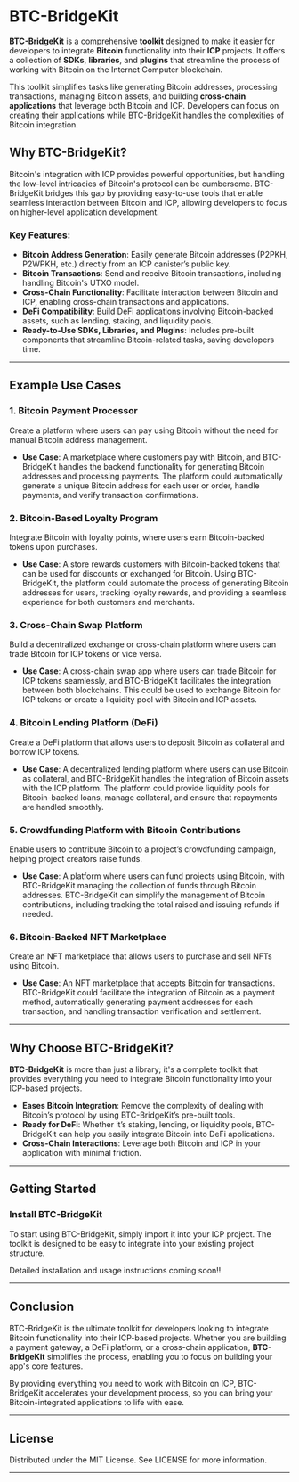 # BTC-BridgeKit

**BTC-BridgeKit** is a comprehensive **toolkit** designed to make it easier for developers to integrate **Bitcoin** functionality into their **ICP** projects. It offers a collection of **SDKs**, **libraries**, and **plugins** that streamline the process of working with Bitcoin on the Internet Computer blockchain.

This toolkit simplifies tasks like generating Bitcoin addresses, processing transactions, managing Bitcoin assets, and building **cross-chain applications** that leverage both Bitcoin and ICP. Developers can focus on creating their applications while BTC-BridgeKit handles the complexities of Bitcoin integration.

## Why BTC-BridgeKit?

Bitcoin's integration with ICP provides powerful opportunities, but handling the low-level intricacies of Bitcoin's protocol can be cumbersome. BTC-BridgeKit bridges this gap by providing easy-to-use tools that enable seamless interaction between Bitcoin and ICP, allowing developers to focus on higher-level application development.

### Key Features:

- **Bitcoin Address Generation**: Easily generate Bitcoin addresses (P2PKH, P2WPKH, etc.) directly from an ICP canister’s public key.
- **Bitcoin Transactions**: Send and receive Bitcoin transactions, including handling Bitcoin's UTXO model.
- **Cross-Chain Functionality**: Facilitate interaction between Bitcoin and ICP, enabling cross-chain transactions and applications.
- **DeFi Compatibility**: Build DeFi applications involving Bitcoin-backed assets, such as lending, staking, and liquidity pools.
- **Ready-to-Use SDKs, Libraries, and Plugins**: Includes pre-built components that streamline Bitcoin-related tasks, saving developers time.

---

## Example Use Cases

### 1. **Bitcoin Payment Processor**
Create a platform where users can pay using Bitcoin without the need for manual Bitcoin address management.

- **Use Case**: A marketplace where customers pay with Bitcoin, and BTC-BridgeKit handles the backend functionality for generating Bitcoin addresses and processing payments. The platform could automatically generate a unique Bitcoin address for each user or order, handle payments, and verify transaction confirmations.

### 2. **Bitcoin-Based Loyalty Program**
Integrate Bitcoin with loyalty points, where users earn Bitcoin-backed tokens upon purchases.

- **Use Case**: A store rewards customers with Bitcoin-backed tokens that can be used for discounts or exchanged for Bitcoin. Using BTC-BridgeKit, the platform could automate the process of generating Bitcoin addresses for users, tracking loyalty rewards, and providing a seamless experience for both customers and merchants.

### 3. **Cross-Chain Swap Platform**
Build a decentralized exchange or cross-chain platform where users can trade Bitcoin for ICP tokens or vice versa.

- **Use Case**: A cross-chain swap app where users can trade Bitcoin for ICP tokens seamlessly, and BTC-BridgeKit facilitates the integration between both blockchains. This could be used to exchange Bitcoin for ICP tokens or create a liquidity pool with Bitcoin and ICP assets.

### 4. **Bitcoin Lending Platform (DeFi)**
Create a DeFi platform that allows users to deposit Bitcoin as collateral and borrow ICP tokens.

- **Use Case**: A decentralized lending platform where users can use Bitcoin as collateral, and BTC-BridgeKit handles the integration of Bitcoin assets with the ICP platform. The platform could provide liquidity pools for Bitcoin-backed loans, manage collateral, and ensure that repayments are handled smoothly.

### 5. **Crowdfunding Platform with Bitcoin Contributions**
Enable users to contribute Bitcoin to a project’s crowdfunding campaign, helping project creators raise funds.

- **Use Case**: A platform where users can fund projects using Bitcoin, with BTC-BridgeKit managing the collection of funds through Bitcoin addresses. BTC-BridgeKit can simplify the management of Bitcoin contributions, including tracking the total raised and issuing refunds if needed.

### 6. **Bitcoin-Backed NFT Marketplace**
Create an NFT marketplace that allows users to purchase and sell NFTs using Bitcoin.

- **Use Case**: An NFT marketplace that accepts Bitcoin for transactions. BTC-BridgeKit could facilitate the integration of Bitcoin as a payment method, automatically generating payment addresses for each transaction, and handling transaction verification and settlement.

---

## Why Choose BTC-BridgeKit?

**BTC-BridgeKit** is more than just a library; it's a complete toolkit that provides everything you need to integrate Bitcoin functionality into your ICP-based projects.

- **Eases Bitcoin Integration**: Remove the complexity of dealing with Bitcoin’s protocol by using BTC-BridgeKit’s pre-built tools.
- **Ready for DeFi**: Whether it’s staking, lending, or liquidity pools, BTC-BridgeKit can help you easily integrate Bitcoin into DeFi applications.
- **Cross-Chain Interactions**: Leverage both Bitcoin and ICP in your application with minimal friction.

---

## Getting Started

### Install BTC-BridgeKit

To start using BTC-BridgeKit, simply import it into your ICP project. The toolkit is designed to be easy to integrate into your existing project structure.

Detailed installation and usage instructions coming soon!!

---

## Conclusion

BTC-BridgeKit is the ultimate toolkit for developers looking to integrate Bitcoin functionality into their ICP-based projects. Whether you are building a payment gateway, a DeFi platform, or a cross-chain application, **BTC-BridgeKit** simplifies the process, enabling you to focus on building your app's core features.

By providing everything you need to work with Bitcoin on ICP, BTC-BridgeKit accelerates your development process, so you can bring your Bitcoin-integrated applications to life with ease.

---

## License

Distributed under the MIT License. See LICENSE for more information.

---
